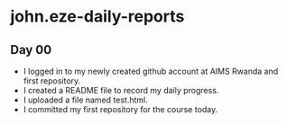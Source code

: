 # john.eze-daily-reports

## Day 00

- I logged in to my newly created github account at AIMS Rwanda and first repository.
- I created a README file to record my daily progress.
- I uploaded a file named test.html.
- I committed my first repository for the course today.
